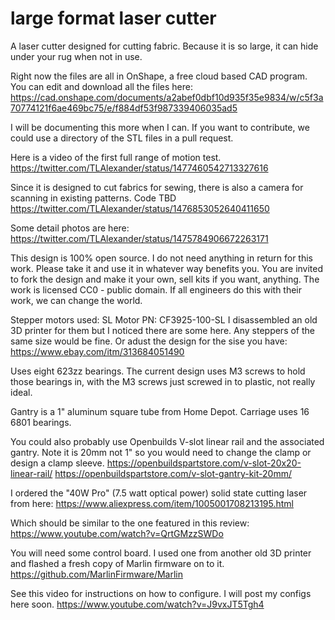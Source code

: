 # large format laser cutter
A laser cutter designed for cutting fabric. Because it is so large, it can hide under your rug when not in use.

Right now the files are all in OnShape, a free cloud based CAD program. You can edit and download all the files here:
https://cad.onshape.com/documents/a2abef0dbf10d935f35e9834/w/c5f3a70774121f6ae469bc75/e/f884df53f987339406035ad5

I will be documenting this more when I can. If you want to contribute, we could use a directory of the STL files in a pull request.

Here is a video of the first full range of motion test.
https://twitter.com/TLAlexander/status/1477460542713327616

Since it is designed to cut fabrics for sewing, there is also a camera for scanning in existing patterns. Code TBD
https://twitter.com/TLAlexander/status/1476853052640411650

Some detail photos are here:
https://twitter.com/TLAlexander/status/1475784906672263171

This design is 100% open source. I do not need anything in return for this work. Please take it and use it in whatever way benefits you. You are invited to fork the design and make it your own, sell kits if you want, anything. The work is licensed CC0 - public domain. If all engineers do this with their work, we can change the world.

Stepper motors used: SL Motor PN: CF3925-100-SL
I disassembled an old 3D printer for them but I noticed there are some here. Any steppers of the same size would be fine. Or adust the design for the sise you have:
https://www.ebay.com/itm/313684051490

Uses eight 623zz bearings.
The current design uses M3 screws to hold those bearings in, with the M3 screws just screwed in to plastic, not really ideal.

Gantry is a 1" aluminum square tube from Home Depot.
Carriage uses 16 6801 bearings.

You could also probably use Openbuilds V-slot linear rail and the associated gantry. Note it is 20mm not 1" so you would need to change the clamp or design a clamp sleeve.
https://openbuildspartstore.com/v-slot-20x20-linear-rail/
https://openbuildspartstore.com/v-slot-gantry-kit-20mm/

I ordered the "40W Pro" (7.5 watt optical power) solid state cutting laser from here:
https://www.aliexpress.com/item/1005001708213195.html

Which should be similar to the one featured in this review:
https://www.youtube.com/watch?v=QrtGMzzSWDo

You will need some control board. I used one from another old 3D printer and flashed a fresh copy of Marlin firmware on to it.
https://github.com/MarlinFirmware/Marlin

See this video for instructions on how to configure. I will post my configs here soon.
https://www.youtube.com/watch?v=J9vxJT5Tgh4
